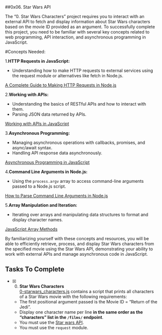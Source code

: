 ##0x06. Star Wars API

The “0. Star Wars Characters” project requires you to interact with an external API to fetch and display information about Star Wars characters based on the movie ID provided as an argument. To successfully complete this project, you need to be familiar with several key concepts related to web programming, API interaction, and asynchronous programming in JavaScript.

#Concepts Needed:

1.**HTTP Requests in JavaScript:**

- Understanding how to make HTTP requests to external services using the request module or alternatives like fetch in Node.js.

[A Complete Guide to Making HTTP Requests in Node.js](#"https://www.memberstack.com/blog/node-http-request")

2.**Working with APIs:**

- Understanding the basics of RESTful APIs and how to interact with them.
- Parsing JSON data returned by APIs.

[Working with APIs in JavaScript](#"https://developer.mozilla.org/en-US/docs/Learn/JavaScript/Client-side_web_APIs/Introduction")

3.**Asynchronous Programming:**

- Managing asynchronous operations with callbacks, promises, and async/await syntax.
- Handling API response data asynchronously.

[Asynchronous Programming in JavaScript](#"https://developer.mozilla.org/en-US/docs/Learn/JavaScript/Asynchronous")

4.**Command Line Arguments in Node.js:**

- Using the `process.argv` array to access command-line arguments passed to a Node.js script.

[How to Parse Command Line Arguments in Node.js](#"https://tecadmin.net/how-to-parse-command-line-arguments-in-nodejs/#google_vignette")

5.**Array Manipulation and Iteration:**

- Iterating over arrays and manipulating data structures to format and display character names.

[JavaScript Array Methods](#"https://developer.mozilla.org/en-US/docs/Web/JavaScript/Reference/Global_Objects/Array")

By familiarizing yourself with these concepts and resources, you will be able to efficiently retrieve, process, and display Star Wars characters from the specified movie using the Star Wars API, demonstrating your ability to work with external APIs and manage asynchronous code in JavaScript.


## Tasks To Complete

+ [x] 0. **Star Wars Characters**<br/>[0-starwars_characters.js](0-starwars_characters.js) contains a script that prints all characters of a Star Wars movie with the following requirements:
  + The first positional argument passed is the Movie ID = “Return of the Jedi”.
  + Display one character name per line **in the same order as the “characters” list in the `/films/` endpoint**.
  + You must use the [Star wars API](https://swapi-api.hbtn.io/).
  + You must use the `request` module.
